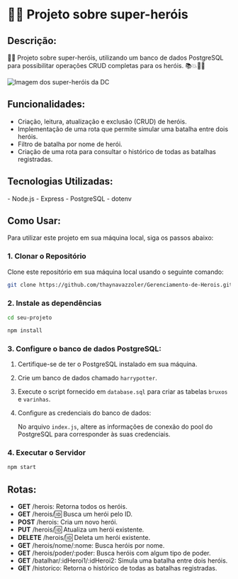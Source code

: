 <h1> 🦸‍♂️ Projeto sobre super-heróis </h1>

<h2> Descrição: </h2>

🦸‍♂️ Projeto sobre super-heróis, utilizando um banco de dados PostgreSQL para possibilitar operações CRUD completas para os heróis. 📚💥🦹‍♂️

<img src="https://assetsio.reedpopcdn.com/DawnofDC_PNahbHU.jpg?width=1200&height=900&fit=crop&quality=100&format=png&enable=upscale&auto=webp" alt="Imagem dos super-heróis da DC">

<h2>Funcionalidades:</h2>

- Criação, leitura, atualização e exclusão (CRUD) de heróis.
- Implementação de uma rota que permite simular uma batalha entre dois heróis.
- Filtro de batalha por nome de herói.
- Criação de uma rota para consultar o histórico de todas as batalhas registradas.

<h2> Tecnologias Utilizadas: </h2>
- Node.js
- Express
- PostgreSQL
- dotenv

<h2> Como Usar: </h2>
Para utilizar este projeto em sua máquina local, siga os passos abaixo:

### 1. Clonar o Repositório

Clone este repositório em sua máquina local usando o seguinte comando:

```bash
git clone https://github.com/thaynavazzoler/Gerenciamento-de-Herois.git
 ```

### 2. Instale as dependências 
```bash
cd seu-projeto
 ```
 ```bash
npm install
 ```

### 3. Configure o banco de dados PostgreSQL:
1. Certifique-se de ter o PostgreSQL instalado em sua máquina.

2. Crie um banco de dados chamado `harrypotter`.

3. Execute o script fornecido em `database.sql` para criar as tabelas `bruxos` e `varinhas`.

4. Configure as credenciais do banco de dados:

    No arquivo `index.js`, altere as informações de conexão do pool do PostgreSQL para corresponder às suas credenciais.

### 4.  Executar o Servidor
```bash
npm start  
```

<h2> Rotas: </h2>

- **GET** /herois: Retorna todos os heróis.
- **GET** /herois/:id: Busca um herói pelo ID.
- **POST** /herois: Cria um novo herói.
- **PUT** /herois/:id: Atualiza um herói existente.
- **DELETE** /herois/:id: Deleta um herói existente.
- **GET** /herois/nome/:nome: Busca heróis por nome.
- **GET** /herois/poder/:poder: Busca heróis com algum tipo de poder.
- **GET** /batalhar/:idHeroi1/:idHeroi2: Simula uma batalha entre dois heróis.
- **GET** /historico: Retorna o histórico de todas as batalhas registradas.